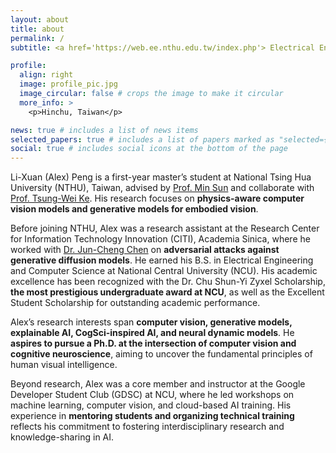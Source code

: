 ```yaml
---
layout: about
title: about
permalink: /
subtitle: <a href='https://web.ee.nthu.edu.tw/index.php'> Electrical Engineering@National Tsing Hua University</a> academic.alexpeng@gmail.com #Address. Contacts. Motto. Etc.

profile:
  align: right
  image: profile_pic.jpg
  image_circular: false # crops the image to make it circular
  more_info: >
    <p>Hinchu, Taiwan</p>

news: true # includes a list of news items
selected_papers: true # includes a list of papers marked as "selected={true}"
social: true # includes social icons at the bottom of the page
---
```


Li-Xuan (Alex) Peng is a first-year master’s student at National Tsing Hua University (NTHU), Taiwan, advised by [Prof. Min Sun](https://aliensunmin.github.io/) and collaborate with [Prof. Tsung-Wei Ke](https://twke18.github.io/). His research focuses on **physics-aware computer vision models and generative models for embodied vision**.

Before joining NTHU, Alex was a research assistant at the Research Center for Information Technology Innovation (CITI), Academia Sinica, where he worked with [Dr. Jun-Cheng Chen](https://homepage.citi.sinica.edu.tw/pages/pullpull/index_zh.html) on **adversarial attacks against generative diffusion models**. He earned his B.S. in Electrical Engineering and Computer Science at National Central University (NCU). His academic excellence has been recognized with the Dr. Chu Shun-Yi Zyxel Scholarship, **the most prestigious undergraduate award at NCU**, as well as the Excellent Student Scholarship for outstanding academic performance.

Alex’s research interests span **computer vision, generative models, explainable AI, CogSci-inspired AI, and neural dynamic models**. He **aspires to pursue a Ph.D. at the intersection of computer vision and cognitive neuroscience**, aiming to uncover the fundamental principles of human visual intelligence.

Beyond research, Alex was a core member and instructor at the Google Developer Student Club (GDSC) at NCU, where he led workshops on machine learning, computer vision, and cloud-based AI training. His experience in **mentoring students and organizing technical training** reflects his commitment to fostering interdisciplinary research and knowledge-sharing in AI.


